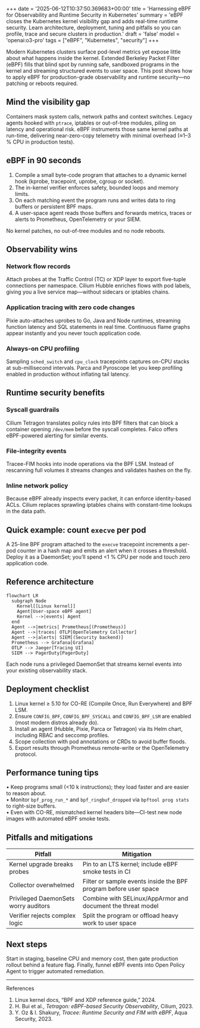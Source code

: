 +++
date = '2025-06-12T10:37:50.369683+00:00'
title = 'Harnessing eBPF for Observability and Runtime Security in Kubernetes'
summary = 'eBPF closes the Kubernetes kernel visibility gap and adds real-time runtime security. Learn architecture, deployment, tuning and pitfalls so you can profile, trace and secure clusters in production.'
draft = 'false'
model = 'openai:o3-pro'
tags = ["eBPF", "Kubernetes", "security"]
+++

Modern Kubernetes clusters surface pod-level metrics yet expose little about what happens inside the kernel. Extended Berkeley Packet Filter (eBPF) fills that blind spot by running safe, sandboxed programs in the kernel and streaming structured events to user space. This post shows how to apply eBPF for production-grade observability and runtime security—no patching or reboots required.

## Mind the visibility gap

Containers mask system calls, network paths and context switches. Legacy agents hooked with `ptrace`, iptables or out-of-tree modules, piling on latency and operational risk. eBPF instruments those same kernel paths at run-time, delivering near-zero-copy telemetry with minimal overhead (≈1–3 % CPU in production tests).

## eBPF in 90 seconds

1. Compile a small byte-code program that attaches to a dynamic kernel hook (kprobe, tracepoint, uprobe, cgroup or socket).  
2. The in-kernel verifier enforces safety, bounded loops and memory limits.  
3. On each matching event the program runs and writes data to ring buffers or persistent BPF maps.  
4. A user-space agent reads those buffers and forwards metrics, traces or alerts to Prometheus, OpenTelemetry or your SIEM.

No kernel patches, no out-of-tree modules and no node reboots.

## Observability wins

### Network flow records
Attach probes at the Traffic Control (TC) or XDP layer to export five-tuple connections per namespace. Cilium Hubble enriches flows with pod labels, giving you a live service map—without sidecars or iptables chains.

### Application tracing with zero code changes
Pixie auto-attaches uprobes to Go, Java and Node runtimes, streaming function latency and SQL statements in real time. Continuous flame graphs appear instantly and you never touch application code.

### Always-on CPU profiling
Sampling `sched_switch` and `cpu_clock` tracepoints captures on-CPU stacks at sub-millisecond intervals. Parca and Pyroscope let you keep profiling enabled in production without inflating tail latency.

## Runtime security benefits

### Syscall guardrails
Cilium Tetragon translates policy rules into BPF filters that can block a container opening `/dev/mem` before the syscall completes. Falco offers eBPF-powered alerting for similar events.

### File-integrity events
Tracee-FIM hooks into inode operations via the BPF LSM. Instead of rescanning full volumes it streams changes and validates hashes on the fly.

### Inline network policy
Because eBPF already inspects every packet, it can enforce identity-based ACLs. Cilium replaces sprawling iptables chains with constant-time lookups in the data path.

## Quick example: count `execve` per pod
A 25-line BPF program attached to the `execve` tracepoint increments a per-pod counter in a hash map and emits an alert when it crosses a threshold. Deploy it as a DaemonSet; you’ll spend <1 % CPU per node and touch zero application code.

## Reference architecture
```mermaid
flowchart LR
  subgraph Node
    Kernel[[Linux kernel]]
    Agent[User-space eBPF agent]
    Kernel -->|events| Agent
  end
  Agent -->|metrics| Prometheus[(Prometheus)]
  Agent -->|traces| OTLP[OpenTelemetry Collector]
  Agent -->|alerts| SIEM[(Security backend)]
  Prometheus --> Grafana[Grafana]
  OTLP --> Jaeger[Tracing UI]
  SIEM --> PagerDuty[PagerDuty]
```
Each node runs a privileged DaemonSet that streams kernel events into your existing observability stack.

## Deployment checklist

1. Linux kernel ≥ 5.10 for CO-RE (Compile Once, Run Everywhere) and BPF LSM.  
2. Ensure `CONFIG_BPF`, `CONFIG_BPF_SYSCALL` and `CONFIG_BPF_LSM` are enabled (most modern distros already do).  
3. Install an agent (Hubble, Pixie, Parca or Tetragon) via its Helm chart, including RBAC and seccomp profiles.  
4. Scope collection with pod annotations or CRDs to avoid buffer floods.  
5. Export results through Prometheus remote-write or the OpenTelemetry protocol.

## Performance tuning tips

• Keep programs small (<10 k instructions); they load faster and are easier to reason about.  
• Monitor `bpf_prog_run_*` and `bpf_ringbuf_dropped` via `bpftool prog stats` to right-size buffers.  
• Even with CO-RE, mismatched kernel headers bite—CI-test new node images with automated eBPF smoke tests.

## Pitfalls and mitigations

| Pitfall | Mitigation |
| --- | --- |
| Kernel upgrade breaks probes | Pin to an LTS kernel; include eBPF smoke tests in CI |
| Collector overwhelmed | Filter or sample events inside the BPF program before user space |
| Privileged DaemonSets worry auditors | Combine with SELinux/AppArmor and document the threat model |
| Verifier rejects complex logic | Split the program or offload heavy work to user space |

## Next steps

Start in staging, baseline CPU and memory cost, then gate production rollout behind a feature flag. Finally, funnel eBPF events into Open Policy Agent to trigger automated remediation.

---
References  
1. Linux kernel docs, “BPF and XDP reference guide,” 2024.  
2. H. Bui et al., *Tetragon: eBPF-based Security Observability*, Cilium, 2023.  
3. Y. Oz & I. Shakury, *Tracee: Runtime Security and FIM with eBPF*, Aqua Security, 2023.
